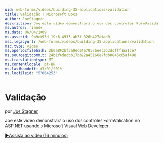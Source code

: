 ```yaml
---
uid: web-forms/videos/building-35-applications/validation
title: Validação | Microsoft Docs
author: JoeStagner
description: Joe este vídeo demonstrará o uso dos controles FormValidation no ASP.NET usando o Microsoft Visual Web Developer.
ms.author: riande
ms.date: 06/04/2009
ms.assetid: 9b9eb93d-19c6-4933-ab5f-826b427a9ad0
msc.legacyurl: /web-forms/videos/building-35-applications/validation
msc.type: video
ms.openlocfilehash: 2b0a802bf3a0ed64e7057beec3b3dcfff1aa1ce7
ms.sourcegitcommit: 24b1f6decbb17bb22a45166e5fdb0845c65af498
ms.translationtype: MT
ms.contentlocale: pt-BR
ms.lasthandoff: 03/01/2019
ms.locfileid: "57064253"
---
```

<a name="validation"></a>Validação
====================
por [Joe Stagner](https://github.com/JoeStagner)

Joe este vídeo demonstrará o uso dos controles FormValidation no ASP.NET usando o Microsoft Visual Web Developer.

[&#9654;Assista ao vídeo (16 minutos)](https://channel9.msdn.com/Blogs/ASP-NET-Site-Videos/validation)
